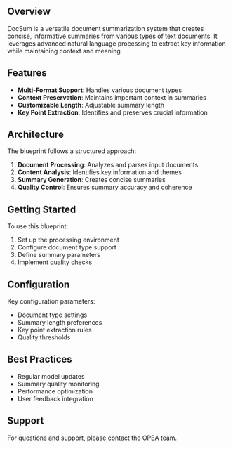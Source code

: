 ## Overview

DocSum is a versatile document summarization system that creates concise, informative summaries from various types of text documents. It leverages advanced natural language processing to extract key information while maintaining context and meaning.

## Features

- **Multi-Format Support**: Handles various document types
- **Context Preservation**: Maintains important context in summaries
- **Customizable Length**: Adjustable summary length
- **Key Point Extraction**: Identifies and preserves crucial information

## Architecture

The blueprint follows a structured approach:

1. **Document Processing**: Analyzes and parses input documents
2. **Content Analysis**: Identifies key information and themes
3. **Summary Generation**: Creates concise summaries
4. **Quality Control**: Ensures summary accuracy and coherence

## Getting Started

To use this blueprint:

1. Set up the processing environment
2. Configure document type support
3. Define summary parameters
4. Implement quality checks

## Configuration

Key configuration parameters:

- Document type settings
- Summary length preferences
- Key point extraction rules
- Quality thresholds

## Best Practices

- Regular model updates
- Summary quality monitoring
- Performance optimization
- User feedback integration

## Support

For questions and support, please contact the OPEA team.
